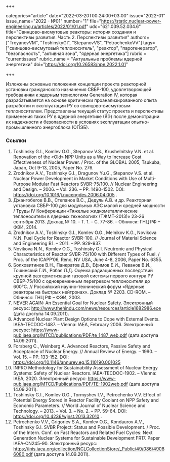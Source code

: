 +++

categories="article"
date="2022-03-20T00:24:00+03:00"
issue="2022-01"
issue_name="2022 - №01"
number="1"
file="https://static.nuclear-power-engineering.ru/articles/2022/01/01.pdf"
udc="621.039.52.034.6"
title="Свинцово-висмутовые реакторы: история создания и перспективы развития. Часть 2. Перспективы развития"
authors=["TroyanovVM", "ToshinskyGI", "StepanovVS", "PetrochenkoVV"]
tags=["свинцово-висмутовый теплоноситель", "реактор", "парогенератор", "безопасность", "активная зона", "ядерная энергетика"]
rubric = "currentissues"
rubric_name = "Актуальные проблемы ядерной энергетики"
doi="https://doi.org/10.26583/npe.2022.1.01"

+++

Изложены основные положения концепции проекта реакторной установки гражданского назначения СВБР-100, удовлетворяющей требованиям к ядерным технологиям Generation IV, которая разрабатывается на основе критически проанализированного опыта разработки и эксплуатации РУ со свинцово-висмутовым теплоносителем. Представлены текущий статус проекта и перспективы применения таких РУ в ядерной энергетике (ЯЭ) после демонстрации их надежности и безопасности в условиях эксплуатации опытно-промышленного энергоблока (ОПЭБ).

### Ссылки

1. Toshinsky G.I., Komlev O.G., Stepanov V.S., Krushelnitsky V.N. et al. Renovation of the «Old» NPP Units as a Way to Increase Cost Effectiveness of Nuclear Power. / Proc. of the GLOBAL 2005, Tsukuba, Japan, Oct 9-13, 2005, Paper No. 276.
2. Zrodnikov A.V., Toshinsky G.I., Dragunov Yu.G., Stepanov V.S. et al. Nuclear Power Development in Market Conditions with Use of Multi-Purpose Modular Fast Reactors SVBR-75/100. // Nuclear Engineering and Design. – 2006. – Vol. 236. – PP. 1490-1502. DOI: https://doi.org/10.1016/j.nucengdes.2006.04.005 .
3. Джангобегов В.В., Степанов В.С., Дедуль А.В. и др. Реакторная установка СВБР-100 для модульных АЭС малой и средней мощности / Труды IV Конференции «Тяжелые жидкометаллические теплоносители в ядерных технологиях (ТЖМТ-2013)» 23-26 сентября 2013. Доклад № 10. – Т. 1. – С. 77-86. – Обнинск: ГНЦ РФ – ФЭИ, 2014.
4. Zrodnikov A.V., Toshinsky G.I., Komlev O.G., Melnikov K.G., Novikova N.N. Fuel Cycle for Reactor SVBR-100. // Journal of Material Science and Engineering B1. – 2011. – PP. 929-937.
5. Novikova N.N., Komlev O.G., Toshinsky G.I. Neutronic and Physical Characteristics of Reactor SVBR-75/100 with Different Types of Fuel. / Proc. of the ICAPP’06, Reno, NV USA, June 4-8, 2006, Paper No. 6355.
6. Болховитинов В.Н., Панкратов Д.В., Ефимов Е.И., Леванов В.И., Тошинский Г.И., Рябая Л.Д. Оценка радиационных последствий крупной разгерметизации газовой системы первого контура РУ СВБР-75/100 с одновременным перегревом теплоносителя до 600°C. // Российский научно-технический форум «Ядерные реакторы на быстрых нейтронах». Доклад № 2203. CD-ROM. – Обнинск: ГНЦ РФ – ФЭИ, 2003.
7. NEVER AGAIN: An Essential Goal for Nuclear Safety. Электронный ресурс: http://www.thehindu.com/news/resources/article1682986.ece (дата доступа 14.09.2011).
8. Advanced Nuclear Plant Design Options to Cope with External Events. IAEA-TECDOC-1487. – Vienna: IAEA, February 2006. Электронный ресурс: https://www-pub.iaea.org/MTCD/publications/PDF/te_1487_web.pdf (дата доступа 14.09.2011).
9. Forsberg С., Weinberg A. Advanced Reactors, Passive Safety and Acceptance of Nuclear Energy. // Annual Review of Energy. – 1990. – Vol. 15. – PP. 133-152. DOI: https://doi.org/10.1146/annurev.eg.15.110190.001025
10. INPRO Methodology for Sustainability Assessment of Nuclear Energy Systems: Safety of Nuclear Reactors. IAEA-TECDOC-1902. – Vienna: IAEA, 2020. Электронный ресурс: https://www-pub.iaea.org/MTCD/Publications/PDF/TE-1902web.pdf (дата доступа 14.09.2011).
11. Toshinsky G.I., Komlev O.G., Tormyshev I.V., Petrochenko V.V. Effect of Potential Energy Stored in Reactor Facility Coolant on NPP Safety and Economic Parameters. // World Journal of Nuclear Science and Technology. – 2013. – Vol. 3. – No. 2. – PP. 59-64. DOI: https://doi.org/10.4236/wjnst.2013.32010 .
12. Petrochenko V.V., Grigoriev S.A., Komlev O.G., Kondaurov A.V., Toshinsky G.I. SVBR Project: Status and Possible Development. / Proc. of the Intern. Conf. on Fast Reactors and Related Fuel Cycles: Next Generation Nuclear Systems for Sustainable Development FR17. Paper IAEA-CN245-90. Электронный ресурс: https://inis.iaea.org/collection/NCLCollectionStore/_Public/49/086/49086080.pdf (дата доступа 14.09.2011).